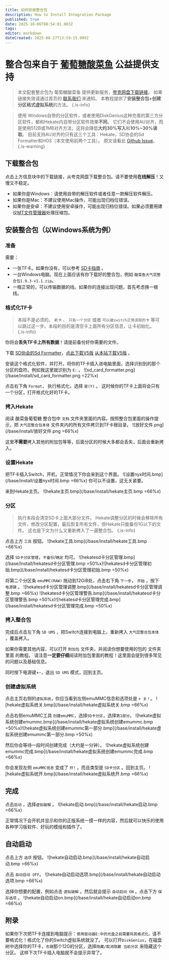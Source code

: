 ```yaml
---
title: 如何安装整合包
description: How to Install Integration Package
published: true
date: 2025-10-06T08:54:01.803Z
tags: 
editor: markdown
dateCreated: 2025-08-27T13:59:15.909Z
---
```


# 整合包来自于 [葡萄糖酸菜鱼](https://space.bilibili.com/604067016) 公益提供支持
> 本文配套整合包为 葡萄糖酸菜鱼 提供更新服务，[夸克网盘下载链接](https://pan.quark.cn/s/3c0d28411181)。
如果链接失效请通过首页的 [联系我们](/home) 来通知。
本教程提供了**安装整合包+创建分区格式虚拟系统**的方法。
{.is-info}

> 使用 Windows自带的分区软件，或者使用DiskGenius这种完善的第三方分区软件，都和Hekate内自带分区软件效果**不同**。
它们不会使用AU对齐，而是使用512B或1MB对齐方法，这将会降低**大约30%写入**和**10%~30%读取**。
目前支持AU对齐的只有这三个工具：Hekate，SD协会的Sd Formatter和HOS（本文使用前两个工具）。
原文请看此 [Github Issue](https://github.com/CTCaer/hekate/issues/1138#event-20092252629)。
{.is-warning}

## 下载整合包
点击上方信息块中的下载链接，从夸克网盘下载整合包。请不要使用**在线解压**！又慢又不稳定。
- 如果你是Windows：请使用自带的解压软件或者任意一款解压软件解压。
- 如果你是Mac：不建议使用Mac操作，可能出现归档位错误。
- 如果你是安卓：不建议使用安卓操作，可能出现归档位错误。如果必须要用建议[MT文件管理器](https://mt2.cn/)处理压缩包。

## 安装整合包（以Windows系统为例）
### 准备
需要：
- 一张TF卡。如果你没有，可以参考 [SD卡指南](/sdcard) 。
- 一台Windows电脑。现在上面应该有你下载好的整合包，例如 `酸菜鱼大气层整合包1.9.3-v1.1.zip`。
- 一根正常的，可以传输数据的线。如果你的连接出现问题，首先考虑换一根线。

### 格式化TF卡
> 本段不是必须的， `新卡` 、 `只有一个分区` 或者 `可以被switch正常读取的卡` 等可以跳过这一步。本段的目的是清空卡上面所有分区信息，让卡初始化。
{.is-info}

你将会**丢失TF卡上所有数据**！请提前备份好你需要的文件。

下载 [SD协会的Sd Formatter](https://www.sdcard.org/downloads/formatter/)，[点此下载V5版](https://www.sdcard.org/downloads/formatter/eula_windows/SDCardFormatterv5_WinEN.zip) [从本站下载V5版](https://dl.awa.cool/huangsam04/SD%20Card%20Formatter%205.0.3%20Setup%20EN.exe) 。

安装这个格式化软件，并打开。将你的TF卡插入进电脑里面，选择识别到的那个分区的盘符。例如我这里就识别为 `E:` 。
![sd_card_formatter.png](/base/install/sd_card_formatter.png =22%x)

点击右下角 `Format`， 执行格式化，选择 `是(Y)` 。	这时候你的TF卡上面将会只有一个分区，打开格式化好的TF卡。

### 拷入Hekate
阅读 酸菜鱼葡萄糖 整合包中 `文档` 文件夹里面的内容。按照整合包里面的操作提示，把 `大气层整合包本体` 文件夹内的所有文件拷贝到TF卡根目录。
![放好文件.png](/base/install/放好文件.png =66%x)

这里**不需要**拷入其他的附加包等等，后面分区的时候大多都会丢失，后面会重新拷入。

### 设置Hekate
把TF卡插入Switch，开机，正常情况下你会来到这个界面。
![设置nyx时间.bmp](/base/install/设置nyx时间.bmp =66%x)
你可以不设置，这无关紧要。

来到Hekate主页。
![hekate主页.bmp](/base/install/hekate主页.bmp =66%x)

### 分区
> 执行本段会清空SD卡上面大部分文件。
Hekate调整分区的时候会移除所有文件，修改分区配置，最后恢复所有文件，但Hekate只能备份1G以下的文件。
这也是下文为什么又重新拷入了一遍整合包。
{.is-info}

点击上方 `工具` 按钮。
![hekate工具.bmp](/base/install/hekate工具.bmp =66%x)

选择 `SD卡分区管理`，`不备份`/`确定` 均可。
![hekatesd卡分区管理.bmp](/base/install/hekatesd卡分区管理.bmp =50%x)![hekatesd卡分区管理初始.bmp](/base/install/hekatesd卡分区管理初始.bmp =50%x)

将第二个分区条 `emuMMC(RAW)` 拖动到12GiB处，点击右下角 `下一步`， `开始` ，按下 `电源键` 。
![hekatesd卡分区管理调整.bmp](/base/install/hekatesd卡分区管理调整.bmp =66%x)
![hekatesd卡分区管理警告.bmp](/base/install/hekatesd卡分区管理警告.bmp =50%x)![hekatesd卡分区管理完成.bmp](/base/install/hekatesd卡分区管理完成.bmp =50%x)

### 拷入整合包
完成后点击左下角 `SD UMS` ，把Switch连接到电脑上，重新拷入 `大气层整合包本体` ，覆盖拷入。

如果你需要其他内容，可以打开 `附加包` 文件夹，并阅读你想要使用的包的 文件夹里面 的教程。	
请注意**一定要仔细**阅读附加包里面的教程！这里面会提到很多常见的问题以及基础信息。

同时按下电源键+-，退出 `SD UMS` 模式，回到主页。

### 创建虚拟系统
点击主页右侧的`虚拟系统`，你应当看到左侧emuMMC信息和选项处是 `× 关！`。
![hekate虚拟系统关.bmp](/base/install/hekate虚拟系统关.bmp =66%x)

点击右侧emuMMC工具 `创建emuMMC`，选择`SD卡分区`，选择`第1部分`。
![hekate虚拟系统创建emummc.bmp](/base/install/hekate虚拟系统创建emummc.bmp =50%x)![hekate虚拟系统创建emummc第一部分.bmp](/base/install/hekate虚拟系统创建emummc第一部分.bmp =50%x)

然后你会等待一段时间创建完成（大约是一分钟）。
![hekate虚拟系统创建emummc完成.bmp](/base/install/hekate虚拟系统创建emummc完成.bmp =66%x)

你会发现左侧 `emuMMC信息` 变成了 `开!` ，而且类型是 `SD卡分区` 。回到主页。
![hekate虚拟系统开.bmp](/base/install/hekate虚拟系统开.bmp =66%x)

## 完成
点击`启动` ，选择`虚拟破解` 。
![hekate启动.bmp](/base/install/hekate启动.bmp =66%x)

正常情况下会开机并显示和你的正版系统一摸一样的内容，然后就可以快乐的使用各种学习版软件、好玩的模组和插件了。

## 自动启动
点击上方 `选项` 按钮。
![hekate自动启动.bmp](/base/install/hekate自动启动.bmp =66%x)

点击 `自动启动 OFF`。
![hekate自动启动选项.bmp](/base/install/hekate自动启动选项.bmp =66%x)

选择你想要的配置，例如点击 `虚拟破解` 。然后就会提示 `自动启动 ON` 。点击下方 `保存选项` 。
![hekate自动启动on.bmp](/base/install/hekate自动启动on.bmp =66%x)

## 附录
如果你下次把TF卡连接到电脑提示：`使用驱动器E:中的光盘之前需要将其格式化。`请不要格式化！格式化了你的Switch虚拟系统就没了。
可以打开`DiskGenius`，在磁盘树中选择你的TF卡，`右键`那个12G的分区，选择`隐藏/取消隐藏 当前分区` 来隐藏这个分区。
这样下次TF卡插入电脑就不会提示异常了。

